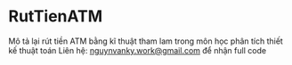 # RutTienATM
 Mô tả lại rút tiền ATM bằng kĩ thuật tham lam trong môn học phân tích thiết kế thuật toán
Liên hệ: nguynvanky.work@gmail.com để nhận full code